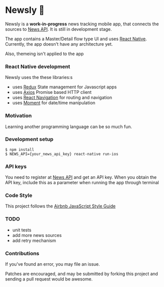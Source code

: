 
# Newsly 📰
Newsly is a **work-in-progress** news tracking mobile app, that connects the sources to
[News API](https://newsapi.org/). It is still in development stage.

The app contains a Master/Detail flow type UI and uses [React Native](http://facebook.github.io/react-native/).
Currently, the app doesn't have any architecture yet. 

Also, themeing isn't applied to the app

### React Native development
Newsly uses the these libraries:s

 * uses [Redux](https://redux.js.org/) State management for Javascript apps
 * uses [Axios](https://github.com/axios/axios) Promise based HTTP client
 * uses [React Navigation](https://reactnavigation.org/) for routing and navigation
 * uses [Moment](https://momentjs.com/) for date/time manipulation

### Motivation
Learning another programming language can be so much fun.

### Development setup
```
$ npm install
$ NEWS_API={your_news_api_key} react-native run-ios
```

### API keys
You need to register at [News API](https://newsapi.org/) and get an API key.
When you obtain the API key, include this as a parameter when running the app through terminal

### Code Style
This project follows the [Airbnb JavaScript Style Guide](https://github.com/airbnb/javascript)

### TODO
 * unit tests
 * add more news sources
 * add retry mechanism

### Contributions
If you've found an error, you may file an issue.

Patches are encouraged, and may be submitted by forking this project and
sending a pull request would be awesome.
